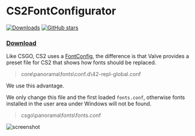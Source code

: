 # CS2FontConfigurator
[![Downloads][1]][2] [![GitHub stars][3]][4]

[1]: https://img.shields.io/github/downloads/spddl/CS2FontConfigurator/total.svg
[2]: https://github.com/spddl/CS2FontConfigurator/releases "Downloads"

[3]: https://img.shields.io/github/stars/spddl/CS2FontConfigurator.svg
[4]: https://github.com/spddl/CS2FontConfigurator/stargazers "GitHub stars"

### [Download](https://github.com/spddl/CS2FontConfigurator/releases)

Like CSGO, CS2 uses a [FontConfig](https://www.freedesktop.org/wiki/Software/fontconfig/), the difference is that Valve provides a preset file for CS2 that shows how fonts should be replaced.
> core\panorama\fonts\conf.d\42-repl-global.conf

We use this advantage.

We only change this file and the first loaded `fonts.conf`, otherwise fonts installed in the user area under Windows will not be found.
> csgo\panorama\fonts\fonts.conf

![screenshot](https://i.imgur.com/rN2zzOh.png)